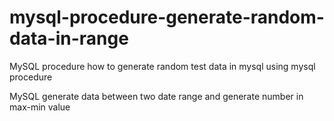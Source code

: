 # mysql-procedure-generate-random-data-in-range
MySQL procedure how to generate random test data in mysql using mysql procedure

MySQL generate data between two date range and generate number in max-min value


